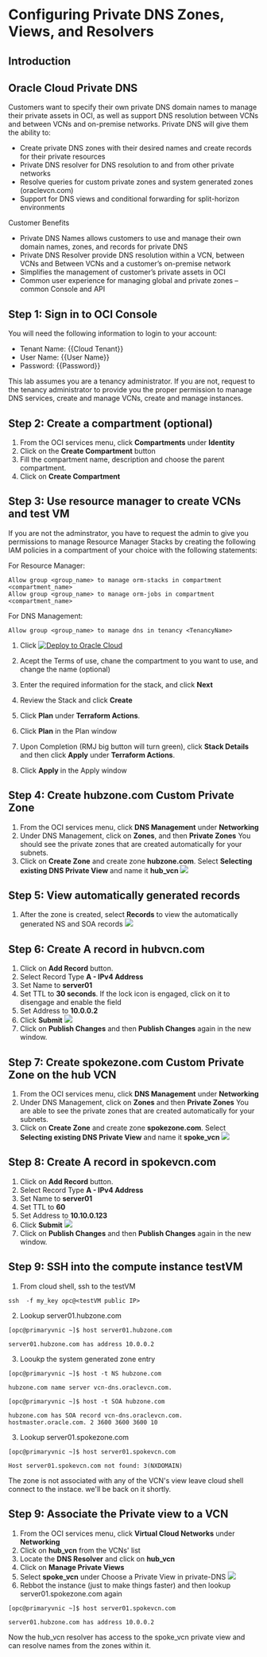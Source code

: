 # Configuring Private DNS Zones, Views, and Resolvers

## Introduction

## Oracle Cloud Private DNS

Customers want to specify their own private DNS domain names to manage their private assets in OCI, as well as support DNS resolution between  VCNs and between VCNs and on-premise networks. Private DNS will give them the ability to:
- Create private DNS zones with their desired names and create records for their private resources
- Private DNS resolver for DNS resolution to and from other private networks
- Resolve queries for custom private zones and system generated zones (oraclevcn.com)
- Support for DNS views and conditional forwarding  for split-horizon environments

Customer Benefits
- Private DNS Names allows customers to use and manage their own domain names, zones, and records for private DNS
- Private DNS Resolver provide DNS resolution within a VCN, between VCNs and Between VCNs and a customer’s on-premise network
- Simplifies the management of customer’s private assets in OCI
- Common user experience for managing global and private zones – common Console and API

## **Step 1:** Sign in to OCI Console
You will need the following information to login to your account:

- Tenant Name: {{Cloud Tenant}}
- User Name: {{User Name}}
- Password: {{Password}}

This lab assumes you are a tenancy administrator. If you are not, request to the tenancy administrator to provide you the proper permission to manage DNS services, create and manage VCNs, create and manage instances. 

## **Step 2:** Create a compartment (optional)

1. From the OCI services menu, click **Compartments** under **Identity**
2. Click on the **Create Compartment** button
3. Fill the compartment name, description and choose the parent compartment.
4. Click on **Create Compartment**


## **Step 3:** Use resource manager to create VCNs and test VM

If you are not the adminstrator, you have to request the admin to give you permissions to manage Resource Manager Stacks by creating the following IAM policies in a compartment of your choice with the following statements:

For Resource Manager:

    Allow group <group_name> to manage orm-stacks in compartment <compartment_name>
    Allow group <group_name> to manage orm-jobs in compartment <compartment_name>

For DNS Management:

    Allow group <group_name> to manage dns in tenancy <TenancyName>

1. Click [![Deploy to Oracle Cloud](https://oci-resourcemanager-plugin.plugins.oci.oraclecloud.com/latest/deploy-to-oracle-cloud.svg)](https://console.us-phoenix-1.oraclecloud.com/resourcemanager/stacks/create?region=home&zipUrl=https://github.com/oegentil/learning-library/blob/master/oci-library/oci-hol/oci-private-dns/oci-private-dns/privatedns.zip)

2. Acept the Terms of use, chane the compartment to you want to use, and change the name (optional)
3. Enter the required information for the stack, and click **Next**
4. Review the Stack and click **Create**
5. Click **Plan** under **Terraform Actions**.
6. Click **Plan** in the Plan window
7. Upon Completion (RMJ big button will turn green), click  **Stack Details** and then click **Apply** under **Terraform Actions**.
8. Click **Apply** in the Apply window


## **Step 4:** Create hubzone.com Custom Private Zone
1. From the OCI services menu, click **DNS Management** under **Networking**
2. Under DNS Management, click on **Zones**, and then **Private Zones**
You should see the private zones that are created automatically for your subnets.
3. Click on **Create Zone** and create zone **hubzone.com**. Select **Selecting existing DNS Private View** and name it **hub_vcn**
![](../images/create_custom_zone_hub_vcn.png)

## **Step 5:** View automatically generated records
1. After the zone is created, select **Records** to view the automatically generated NS and SOA records
![](../images/automatic_created_records_hub_vcn.png)

## **Step 6:** Create A record in hubvcn.com 
1. Click on **Add Record** button.
2. Select Record Type **A - IPv4 Address**
3. Set Name to **server01**
4. Set TTL to **30 seconds**. If the lock icon is engaged, click on it to disengage and enable the field
5. Set Address to **10.0.0.2**
6. Click **Submit**
![](../images/server_record_hub_vcn.png)
7. Click on **Publish Changes** and then **Publish Changes** again in the new window.

## **Step 7:** Create spokezone.com Custom Private Zone on the hub VCN
1. From the OCI services menu, click **DNS Management** under **Networking**
2. Under DNS Management, click on **Zones** and then **Private Zones**
You are able to see the private zones that are created automatically for your subnets.
3. Click on **Create Zone** and create zone **spokezone.com**. Select **Selecting existing DNS Private View** and name it **spoke_vcn**
![](../images/create_custom_zone_spoke_vcn.png)

## **Step 8:** Create A record in spokevcn.com
1. Click on **Add Record** button.
2. Select Record Type **A - IPv4 Address**
3. Set Name to **server01**
4. Set TTL to **60**
5. Set Address to **10.10.0.123**
6. Click **Submit**
![](../images/server_record_spoke_vcn.png)
7. Click on **Publish Changes** and then **Publish Changes** again in the new window.

## **Step 9:** SSH into the compute instance testVM
1. From cloud shell, ssh to the testVM

`ssh  -f my_key opc@<testVM public IP>`

2. Lookup server01.hubzone.com

`[opc@primaryvnic ~]$ host server01.hubzone.com`

`server01.hubzone.com has address 10.0.0.2`

3. Looukp the system generated zone entry

`[opc@primaryvnic ~]$ host -t NS hubzone.com`

`hubzone.com name server vcn-dns.oraclevcn.com.`

`[opc@primaryvnic ~]$ host -t SOA hubzone.com`

`hubzone.com has SOA record vcn-dns.oraclevcn.com. hostmaster.oracle.com. 2 3600 3600 3600 10`


3. Lookup server01.spokezone.com

`[opc@primaryvnic ~]$ host server01.spokevcn.com`

`Host server01.spokevcn.com not found: 3(NXDOMAIN)`

The zone is not associated with any of the VCN's view leave cloud shell connect to the instace. we'll be back on it shortly.

## **Step 9**: Associate the Private view to a VCN
1. From the OCI services menu, click **Virtual Cloud Networks** under **Networking**
2. Click on **hub_vcn** from the VCNs' list
3. Locate the **DNS Resolver** and click on **hub_vcn**
4. Click on **Manage Private Views**
5. Select **spoke_vcn** under Choose a Private View in private-DNS
![](../images/associate_private_view_with_hub_vcn.png)
6. Rebbot the instance (just to make things faster) and then lookup server01.spokezone.com again

`[opc@primaryvnic ~]$ host server01.spokevcn.com`

`server01.hubzone.com has address 10.0.0.2`

Now the hub_vcn resolver has access to the spoke_vcn private view and can resolve names from the zones within it.
